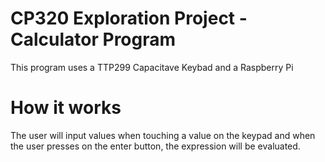 # CP320 Exploration Project - Calculator Program

This program uses a TTP299 Capacitave Keybad and a Raspberry Pi

# How it works

The user will input values when touching a value on the keypad and when the user presses on the enter button, the expression will be evaluated.
